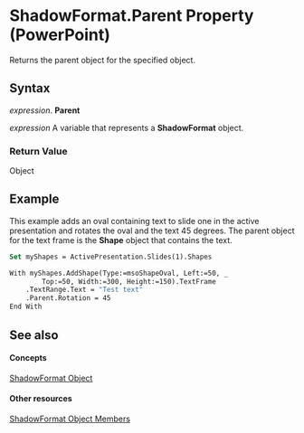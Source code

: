 
# ShadowFormat.Parent Property (PowerPoint)

Returns the parent object for the specified object.


## Syntax

 _expression_. **Parent**

 _expression_ A variable that represents a **ShadowFormat** object.


### Return Value

Object


## Example

This example adds an oval containing text to slide one in the active presentation and rotates the oval and the text 45 degrees. The parent object for the text frame is the  **Shape** object that contains the text.


```vb
Set myShapes = ActivePresentation.Slides(1).Shapes

With myShapes.AddShape(Type:=msoShapeOval, Left:=50, _
        Top:=50, Width:=300, Height:=150).TextFrame
    .TextRange.Text = "Test text"
    .Parent.Rotation = 45
End With
```


## See also


#### Concepts


[ShadowFormat Object](0bf08db8-2e44-4fc3-7f48-6017af881f72.md)
#### Other resources


[ShadowFormat Object Members](3cb510e5-e41b-91e8-cd9f-a6bfc032d482.md)
